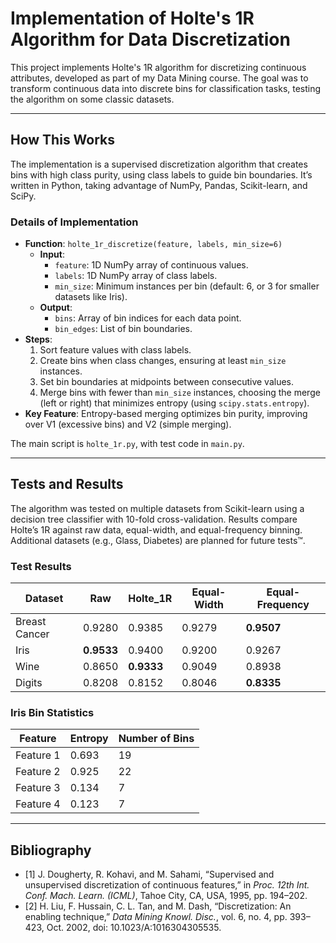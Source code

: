 # Implementation of Holte's 1R Algorithm for Data Discretization

This project implements Holte's 1R algorithm for discretizing continuous attributes, developed as part of my Data Mining course. The goal was to transform continuous data into discrete bins for classification tasks, testing the algorithm on some classic datasets.

---

## How This Works

The implementation is a supervised discretization algorithm that creates bins with high class purity, using class labels to guide bin boundaries. It’s written in Python, taking advantage of NumPy, Pandas, Scikit-learn, and SciPy.

### Details of Implementation
- **Function**: `holte_1r_discretize(feature, labels, min_size=6)`
  - **Input**:
    - `feature`: 1D NumPy array of continuous values.
    - `labels`: 1D NumPy array of class labels.
    - `min_size`: Minimum instances per bin (default: 6, or 3 for smaller datasets like Iris).
  - **Output**:
    - `bins`: Array of bin indices for each data point.
    - `bin_edges`: List of bin boundaries.
- **Steps**:
  1. Sort feature values with class labels.
  2. Create bins when class changes, ensuring at least `min_size` instances.
  3. Set bin boundaries at midpoints between consecutive values.
  4. Merge bins with fewer than `min_size` instances, choosing the merge (left or right) that minimizes entropy (using `scipy.stats.entropy`).
- **Key Feature**: Entropy-based merging optimizes bin purity, improving over V1 (excessive bins) and V2 (simple merging).

The main script is `holte_1r.py`, with test code in `main.py`.

---

## Tests and Results

The algorithm was tested on multiple datasets from Scikit-learn using a decision tree classifier with 10-fold cross-validation. Results compare Holte’s 1R against raw data, equal-width, and equal-frequency binning. Additional datasets (e.g., Glass, Diabetes) are planned for future tests™.

### Test Results
| Dataset       | Raw       | Holte_1R  | Equal-Width | Equal-Frequency |
|---------------|-----------|-----------|-------------|-----------------|
| Breast Cancer | 0.9280    | 0.9385 | 0.9279      | **0.9507**      |
| Iris          | **0.9533** | 0.9400    | 0.9200      | 0.9267          |
| Wine          | 0.8650    | **0.9333** | 0.9049      | 0.8938          |
| Digits        | 0.8208  | 0.8152   | 0.8046    | **0.8335**         |



### Iris Bin Statistics
| Feature       | Entropy | Number of Bins |
|---------------|---------|----------------|
| Feature 1     | 0.693   | 19             |
| Feature 2     | 0.925   | 22             |
| Feature 3     | 0.134   | 7              |
| Feature 4     | 0.123   | 7              |

---

## Bibliography
- [1] J. Dougherty, R. Kohavi, and M. Sahami, “Supervised and unsupervised discretization of continuous features,” in *Proc. 12th Int. Conf. Mach. Learn. (ICML)*, Tahoe City, CA, USA, 1995, pp. 194–202.
- [2] H. Liu, F. Hussain, C. L. Tan, and M. Dash, “Discretization: An enabling technique,” *Data Mining Knowl. Disc.*, vol. 6, no. 4, pp. 393–423, Oct. 2002, doi: 10.1023/A:1016304305535.